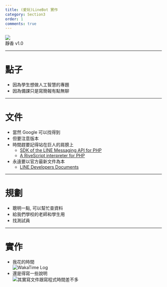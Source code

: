 ```yaml
---
title: (愛玩)LineBot 實作
category: Section3
order: 1
comments: true
---
```



![](https://qr-official.line.me/sid/L/xqa1397d.png)
<br />靜香 v1.0


---

# 點子

+ 因為學生想做人工智慧的專題
+ 因為備課只是寫簡報有點無聊

---

# 文件

+ 當然 Google 可以找得到
+ 但要注意版本
+ 時間趕要記得站在巨人的肩膀上
	- [SDK of the LINE Messaging API for PHP](https://github.com/line/line-bot-sdk-php)
	- [A RiveScript interpreter for PHP](https://github.com/vulcan-project/rivescript-php)
+ 永遠要以官方最新文件為本
	- [LINE Developers Documents](https://developers.line.me/)

---

# 規劃

+ 聰明一點, 可以幫忙查資料
+ 給我們學校的老師和學生用
+ 找測試員

---

# 實作

+ 我花的時間
  <br />![WakaTime Log](/icixin/images/lessons/section3-1.png)
+ 還是得寫一些說明
  <br />![其實寫文件跟寫程式時間差不多](/icixin/images/lessons/section3-2.png)